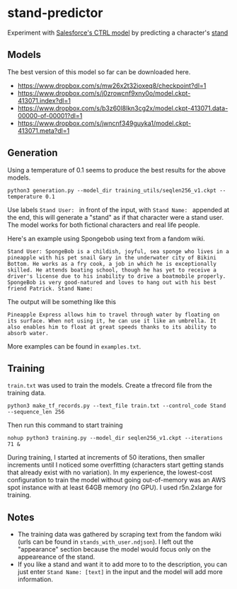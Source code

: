 # stand-predictor
Experiment with [Salesforce's CTRL model](https://github.com/salesforce/ctrl) by predicting a character's [stand](https://jojo.fandom.com/wiki/Stand)

## Models
The best version of this model so far can be downloaded here.
* https://www.dropbox.com/s/mw26x2t32ioxeq8/checkpoint?dl=1
* https://www.dropbox.com/s/j0zrowcnf9xny0o/model.ckpt-413071.index?dl=1
* https://www.dropbox.com/s/b3z60l8lkn3cg2x/model.ckpt-413071.data-00000-of-00001?dl=1
* https://www.dropbox.com/s/jwncnf349guyka1/model.ckpt-413071.meta?dl=1

## Generation
Using a temperature of 0.1 seems to produce the best results for the above models.

```python3 generation.py --model_dir training_utils/seqlen256_v1.ckpt --temperature 0.1```

Use labels `Stand User: ` in front of the input, with `Stand Name: ` appended at the end, this will generate a "stand" as if that character were a stand user. The model works for both fictional characters and real life people.

Here's an example using Spongebob using text from a fandom wiki.

```
Stand User: SpongeBob is a childish, joyful, sea sponge who lives in a pineapple with his pet snail Gary in the underwater city of Bikini Bottom. He works as a fry cook, a job in which he is exceptionally skilled. He attends boating school, though he has yet to receive a driver's license due to his inability to drive a boatmobile properly. SpongeBob is very good-natured and loves to hang out with his best friend Patrick. Stand Name: 
```

The output will be something like this

```
Pineapple Express allows him to travel through water by floating on its surface. When not using it, he can use it like an umbrella. It also enables him to float at great speeds thanks to its ability to absorb water.
```

More examples can be found in `examples.txt`.

## Training
`train.txt` was used to train the models. Create a tfrecord file from the training data.

```python3 make_tf_records.py --text_file train.txt --control_code Stand --sequence_len 256```

Then run this command to start training

```nohup python3 training.py --model_dir seqlen256_v1.ckpt --iterations 71 &```

During training, I started at increments of 50 iterations, then smaller increments until I noticed some overfitting (characters start getting stands that already exist with no variation). In my experience, the lowest-cost configuration to train the model without going out-of-memory was an AWS spot instance with at least 64GB memory (no GPU). I used r5n.2xlarge for training.

## Notes
* The training data was gathered by scraping text from the fandom wiki (urls can be found in `stands_with_user.ndjson`). I left out the "appearance" section because the model would focus only on the appeareance of the stand.
* If you like a stand and want it to add more to to the description, you can just enter `Stand Name: [text]` in the input and the model will add more information.

